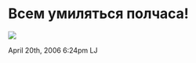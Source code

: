 # Всем умиляться полчаса!

![](http://ljplus.ru/img/d/a/dashing/060420_bunny.jpg)

<span id="timestamp"> April 20th, 2006 6:24pm </span> <span
class="tag">LJ</span>
